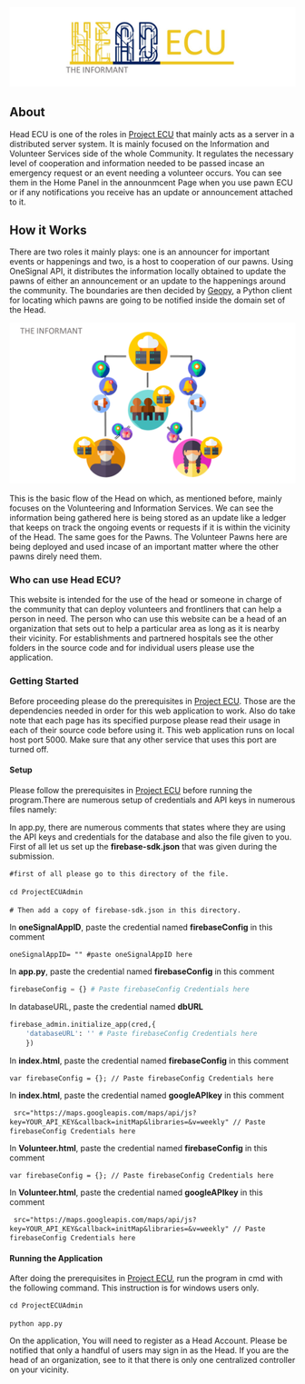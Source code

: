 ![logo](images/HeadECU.jpg)

 
## About
Head ECU is one of the roles in [Project ECU](https://github.com/spitzc32/Project-ECU) that mainly acts as a server in a distributed server system. It is mainly focused on the Information and Volunteer Services side of the whole Community. It regulates the necessary level of cooperation and information needed to be passed incase an emergency request or an event needing a volunteer occurs. You can see them in the Home Panel in the announmcent Page when you use pawn ECU or if any notifications you receive has an update or announcement attached to it.       

## How it Works
There are two roles it mainly plays: one is an announcer for important events or happenings and two, is a host to cooperation of our pawns. Using OneSignal API, it distributes the information locally obtained to update the pawns of either an announcement or an update to the happenings around the community. The boundaries are then decided by [Geopy](https://geopy.readthedocs.io/en/stable/), a Python client for locating which pawns are going to be notified inside the domain set of the Head.           

![Pic1](images/Head.png)

This is the basic flow of the Head on which, as mentioned before, mainly focuses on the Volunteering and Information Services. We can see the information being gathered here is being stored as an update like a ledger that keeps on track the ongoing events or requests if it is within the vicinity of the Head. The same goes for the Pawns. The Volunteer Pawns here are being deployed and used incase of an important matter where the other pawns direly need them.


### Who can use Head ECU?
This website is intended for the use of the head or someone in charge of the community that can deploy volunteers and frontliners that can help a person in need. The person who can use this website can be a head of an organization that sets out to help a particular area as long as it is nearby their vicinity. For establishments and partnered hospitals see the other folders in the source code and for individual users please use the application.

### Getting Started
Before proceeding please do the prerequisites in [Project ECU](https://github.com/spitzc32/Project-ECU). Those are the dependencies needed in order for this web application to work. Also do take note that each page has its specified purpose please read their usage in each of their source code before using it. This web application runs on local host port 5000. Make sure that any other service that uses this port are turned off. 

#### Setup
Please follow the prerequisites in [Project ECU](https://github.com/spitzc32/Project-ECU) before running the program.There are numerous setup of credentials and API keys in numerous files namely: 

In app.py, there are numerous comments that states where they are using the API keys and credentials for the database and also the file given to you. First of all let us set up the **firebase-sdk.json** that was given during the submission.

```
#first of all please go to this directory of the file.

cd ProjectECUAdmin

# Then add a copy of firebase-sdk.json in this directory.
```
In **oneSignalAppID**, paste the credential named **firebaseConfig** in this comment
```
oneSignalAppID= "" #paste oneSignalAppID here
```
In **app.py**, paste the credential named **firebaseConfig** in this comment
```app.py
firebaseConfig = {} # Paste firebaseConfig Credentials here
```
In databaseURL, paste the credential named **dbURL**
```app.py
firebase_admin.initialize_app(cred,{
	'databaseURL': '' # Paste firebaseConfig Credentials here
	}) 
```
In **index.html**, paste the credential named **firebaseConfig** in this comment
```
var firebaseConfig = {}; // Paste firebaseConfig Credentials here
```
In **index.html**, paste the credential named **googleAPIkey** in this comment
```
 src="https://maps.googleapis.com/maps/api/js?key=YOUR_API_KEY&callback=initMap&libraries=&v=weekly" // Paste firebaseConfig Credentials here
```
In **Volunteer.html**, paste the credential named **firebaseConfig** in this comment
```
var firebaseConfig = {}; // Paste firebaseConfig Credentials here
```
In **Volunteer.html**, paste the credential named **googleAPIkey** in this comment
```
 src="https://maps.googleapis.com/maps/api/js?key=YOUR_API_KEY&callback=initMap&libraries=&v=weekly" // Paste firebaseConfig Credentials here
```








#### Running the Application
After doing the prerequisites in [Project ECU](https://github.com/spitzc32/Project-ECU), run the program in cmd with the following command. This instruction is for windows users only. 

```running
cd ProjectECUAdmin

python app.py
```

On the application, You will need to register as a Head Account. Please be notified that only a handful of users may sign in as the Head. If you are the head of an organization, see to it that there is only one centralized controller on your vicinity.










